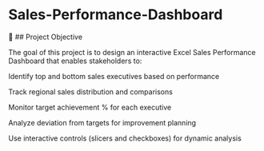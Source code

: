 # Sales-Performance-Dashboard

📌 ## Project Objective


The goal of this project is to design an interactive Excel Sales Performance Dashboard that enables stakeholders to:

Identify top and bottom sales executives based on performance

Track regional sales distribution and comparisons

Monitor target achievement % for each executive

Analyze deviation from targets for improvement planning

Use interactive controls (slicers and checkboxes) for dynamic analysis

